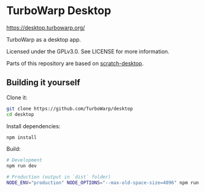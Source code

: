 # TurboWarp Desktop

https://desktop.turbowarp.org/

TurboWarp as a desktop app.

Licensed under the GPLv3.0. See LICENSE for more information.

Parts of this repository are based on [scratch-desktop](https://github.com/LLK/scratch-desktop).

## Building it yourself

Clone it:

```bash
git clone https://github.com/TurboWarp/desktop
cd desktop
```

Install dependencies:

```bash
npm install
```

Build:

```bash
# Development
npm run dev

# Production (output in `dist` folder)
NODE_ENV="production" NODE_OPTIONS="--max-old-space-size=4096" npm run dist
```
